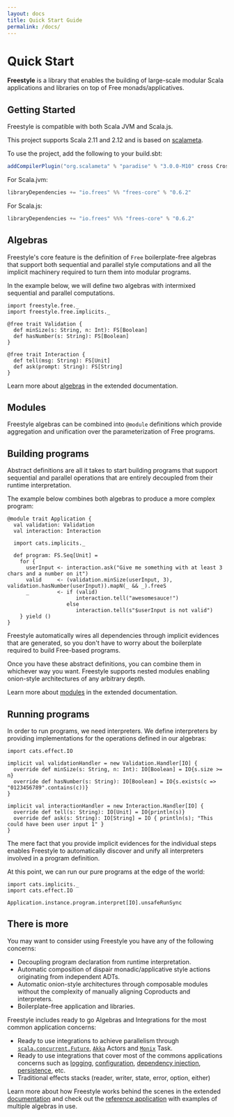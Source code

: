 ```yaml
---
layout: docs
title: Quick Start Guide
permalink: /docs/
---
```


# Quick Start

**Freestyle** is a library that enables the building of large-scale modular Scala applications and libraries on top of Free monads/applicatives.

## Getting Started

Freestyle is compatible with both Scala JVM and Scala.js.

This project supports Scala 2.11 and 2.12 and is based on [scalameta](http://scalameta.org/).

To use the project, add the following to your build.sbt:

```scala
addCompilerPlugin("org.scalameta" % "paradise" % "3.0.0-M10" cross CrossVersion.full)
```

[comment]: # (Start Replace)

For Scala.jvm:

```scala
libraryDependencies += "io.frees" %% "frees-core" % "0.6.2"
```

For Scala.js:

```scala
libraryDependencies += "io.frees" %%% "frees-core" % "0.6.2"
```

[comment]: # (End Replace)

## Algebras

Freestyle's core feature is the definition of `Free` boilerplate-free algebras that support both sequential and parallel style computations and all the implicit machinery required to turn them into modular programs.

In the example below, we will define two algebras with intermixed sequential and parallel computations.

```tut:book
import freestyle.free._
import freestyle.free.implicits._

@free trait Validation {
  def minSize(s: String, n: Int): FS[Boolean]
  def hasNumber(s: String): FS[Boolean]
}

@free trait Interaction {
  def tell(msg: String): FS[Unit]
  def ask(prompt: String): FS[String]
}
```

Learn more about [algebras](./core/algebras) in the extended documentation.

## Modules

Freestyle algebras can be combined into `@module` definitions which provide aggregation and unification over the parameterization of Free programs.

## Building programs

Abstract definitions are all it takes to start building programs that support sequential and parallel 
operations that are entirely decoupled from their runtime interpretation.

The example below combines both algebras to produce a more complex program:

```tut:book
@module trait Application {
  val validation: Validation
  val interaction: Interaction
  
  import cats.implicits._
  
  def program: FS.Seq[Unit] = 
    for {
      userInput <- interaction.ask("Give me something with at least 3 chars and a number on it")
      valid     <- (validation.minSize(userInput, 3), validation.hasNumber(userInput)).mapN(_ && _).freeS
      _         <- if (valid) 
                      interaction.tell("awesomesauce!") 
                   else 
                      interaction.tell(s"$userInput is not valid")
    } yield ()
}
```

Freestyle automatically wires all dependencies through implicit evidences that are generated, so you don't have to worry about the boilerplate required to build Free-based programs.

Once you have these abstract definitions, you can combine them in whichever way you want. Freestyle supports nested modules enabling onion-style architectures of any arbitrary depth.

Learn more about [modules](./core/modules) in the extended documentation.

## Running programs

In order to run programs, we need interpreters. We define interpreters by providing implementations for the operations defined in our algebras:

```tut:book
import cats.effect.IO

implicit val validationHandler = new Validation.Handler[IO] {
  override def minSize(s: String, n: Int): IO[Boolean] = IO{s.size >= n}
  override def hasNumber(s: String): IO[Boolean] = IO{s.exists(c => "0123456789".contains(c))}
}

implicit val interactionHandler = new Interaction.Handler[IO] {
  override def tell(s: String): IO[Unit] = IO{println(s)}
  override def ask(s: String): IO[String] = IO { println(s); "This could have been user input 1" }
}
```

The mere fact that you provide implicit evidences for the individual steps enables Freestyle to automatically discover and unify all interpreters involved in a program definition.

At this point, we can run our pure programs at the edge of the world:

```tut:book
import cats.implicits._
import cats.effect.IO

Application.instance.program.interpret[IO].unsafeRunSync
```

## There is more

You may want to consider using Freestyle you have any of the following concerns:

- Decoupling program declaration from runtime interpretation.
- Automatic composition of dispair monadic/applicative style actions originating from independent ADTs.
- Automatic onion-style architectures through composable modules without the complexity of manually aligning Coproducts and interpreters.
- Boilerplate-free application and libraries.

Freestyle includes ready to go Algebras and Integrations for the most common application concerns:

- Ready to use integrations to achieve parallelism through [`scala.concurrent.Future`](), [`Akka`]() Actors and [`Monix`]() Task.
- Ready to use integrations that cover most of the commons applications concerns such as [logging](), [configuration](), [dependency injection](), [persistence](), etc.
- Traditional effects stacks (reader, writer, state, error, option, either)

Learn more about how Freestyle works behind the scenes in the extended [documentation](./core/algebras) and check out the [reference application](../TODO) with examples
of multiple algebras in use.